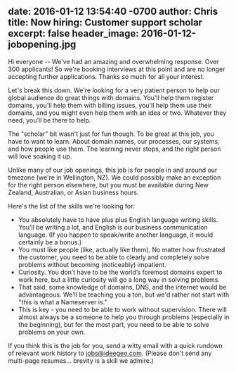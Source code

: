 date: 2016-01-12 13:54:40 -0700
author: Chris
title: Now hiring: Customer support scholar
excerpt: false
header_image: 2016-01-12-jobopening.jpg
----

Hi everyone -- We've had an amazing and overwhelming response. Over 300 applicants! So we're booking interviews at this point and are no longer accepting further applications. Thanks so much for all your interest.

Let's break this down. We're looking for a very patient person to help our global audience do great things with domains. You'll help them register domains, you'll help them with billing issues, you'll help them use their domains, and you might even help them with an idea or two. Whatever they need, you'll be there to help.

The "scholar" bit wasn't just for fun though. To be great at this job, you have to want to learn. About domain names, our processes, our systems, and how people use them. The learning never stops, and the right person will love soaking it up.

Unlike many of our job openings, this job is for people in and around our timezone (we're in Wellington, NZ). We could possibly make an exception for the right person elsewhere, but you must be available during New Zealand, Australian, or Asian business hours.

Here's the list of the skills we're looking for:

+ You absolutely have to have plus plus English language writing skills. You’ll be writing a lot, and English is our business communication language. (If you happen to speak/write another language, it would certainly be a bonus.)
+ You must like people (like, actually like them). No matter how frustrated the customer, you need to be able to clearly and completely solve problems without becoming (noticeably) impatient.
+ Curiosity. You don’t have to be the world’s foremost domains expert to work here, but a little curiosity will go a long way in solving problems.
+ That said, some knowledge of domains, DNS, and the internet would be advantageous. We'll be teaching you a ton, but we'd rather not start with "this is what a Nameserver is."
+ This is key - you need to be able to work without supervision. There will almost always be a someone to help you through problems (especially in the beginning), but for the most part, you need to be able to solve problems on your own.

If you think this is the job for you, send a witty email with a quick rundown of relevant work history to <jobs@ideegeo.com>. (Please don't send any multi-page resumes... brevity is a skill we admire.)